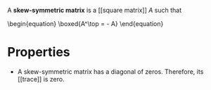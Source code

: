 A **skew-symmetric matrix** is a [[square matrix]] $A$ such that

\begin{equation}
\boxed{A^\top = - A}
\end{equation}

# Properties

* A skew-symmetric matrix has a diagonal of zeros. Therefore, its [[trace]] is zero.